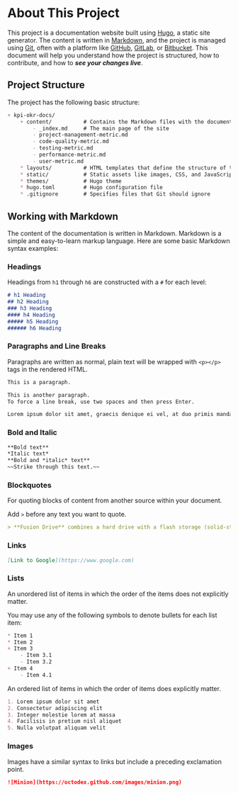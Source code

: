 # About This Project

This project is a documentation website built using [Hugo](https://gohugo.io/), a static site generator. The content is written in [Markdown](https://www.markdownguide.org/), and the project is managed using [Git](https://git-scm.com/), often with a platform like [GitHub](https://github.com/), [GitLab](https://about.gitlab.com/), or [Bitbucket](https://bitbucket.org/). This document will help you understand how the project is structured, how to contribute, and how to ***see your changes live***.

## Project Structure

The project has the following basic structure:

```markdown
+ kpi-okr-docs/
    + content/          # Contains the Markdown files with the documentation content
        - _index.md     # The main page of the site
        - project-management-metric.md
        - code-quality-metric.md
        - testing-metric.md
        - performance-metric.md
        - user-metric.md
    * layouts/          # HTML templates that define the structure of the pages
    * static/           # Static assets like images, CSS, and JavaScript
    * themes/           # Hugo theme
    * hugo.toml         # Hugo configuration file
    * .gitignore        # Specifies files that Git should ignore
```

## Working with Markdown

The content of the documentation is written in Markdown. Markdown is a simple and easy-to-learn markup language. Here are some basic Markdown syntax examples:

### Headings

Headings from `h1` through `h6` are constructed with a `#` for each level:

```markdown
# h1 Heading
## h2 Heading
### h3 Heading
#### h4 Heading
##### h5 Heading
###### h6 Heading
```

### Paragraphs and Line Breaks

Paragraphs are written as normal, plain text will be wrapped with `<p></p>` tags in the rendered HTML.


```markdown
This is a paragraph.

This is another paragraph.
To force a line break, use two spaces and then press Enter.

Lorem ipsum dolor sit amet, graecis denique ei vel, at duo primis mandamus. Et legere ocurreret pri, animal tacimates complectitur ad cum. Cu eum inermis inimicus efficiendi. Labore officiis his ex, soluta officiis concludaturque ei qui, vide sensibus vim ad.
```

### Bold and Italic

```markdown
**Bold text**
*Italic text*
**Bold and *italic* text**
~~Strike through this text.~~
```

### Blockquotes

For quoting blocks of content from another source within your document.

Add `>` before any text you want to quote.

```markdown
> **Fusion Drive** combines a hard drive with a flash storage (solid-state drive) and presents it as a single logical volume with the space of both drives combined.
```

### Links

```markdown
[Link to Google](https://www.google.com)
```

### Lists

An unordered list of items in which the order of the items does not explicitly matter.

You may use any of the following symbols to denote bullets for each list item:

```markdown
* Item 1
* Item 2
+ Item 3
    - Item 3.1
    - Item 3.2
+ Item 4
    - Item 4.1
```

An ordered list of items in which the order of items does explicitly matter.

```markdown
1. Lorem ipsum dolor sit amet
2. Consectetur adipiscing elit
3. Integer molestie lorem at massa
4. Facilisis in pretium nisl aliquet
5. Nulla volutpat aliquam velit
```

### Images

Images have a similar syntax to links but include a preceding exclamation point.

```markdown
![Minion](https://octodex.github.com/images/minion.png)
```
